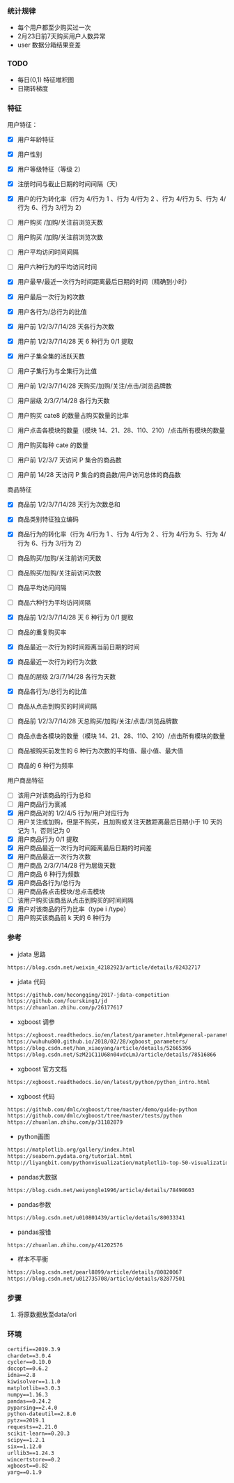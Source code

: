 
### 统计规律
- 每个用户都至少购买过一次
- 2月23日前7天购买用户人数异常
- user 数据分箱结果变差

### TODO
- 每日(0,1) 特征堆积图
- 日期转梯度


### 特征
用户特征：    
- [x] 用户年龄特征
- [x] 用户性别
- [x] 用户等级特征（等级 2）
- [x] 注册时间与截止日期的时间间隔（天）
- [x] 用户的行为转化率（行为 4/行为 1 、行为 4/行为 2 、行为 4/行为 5、行为 4/行为 6、行为 3/行为 2）
- [ ] 用户购买 /加购/关注前浏览天数
- [ ] 用户购买 /加购/关注前浏览次数
- [ ] 用户平均访问时间间隔
- [ ] 用户六种行为的平均访问时间
- [x] 用户最早/最近一次行为时间距离最后日期的时间（精确到小时）
- [x] 用户最后一次行为的次数
- [x] 用户各行为/总行为的比值

- [x] 用户前 1/2/3/7/14/28 天各行为次数
- [x] 用户前 1/2/3/7/14/28 天 6 种行为 0/1 提取

- [x] 用户子集全集的活跃天数
- [ ] 用户子集行为与全集行为比值

- [ ] 用户前 1/2/3/7/14/28 天购买/加购/关注/点击/浏览品牌数
- [ ] 用户层级 2/3/7/14/28 各行为天数
- [ ] 用户购买 cate8 的数量占购买数量的比率
- [ ] 用户点击各模块的数量（模块 14、21、28、110、210）/点击所有模块的数量
- [ ] 用户购买每种 cate 的数量
- [ ] 用户前 1/2/3/7 天访问 P 集合的商品数
- [ ] 用户前 14/28 天访问 P 集合的商品数/用户访问总体的商品数

商品特征
- [x] 商品前 1/2/3/7/14/28 天行为次数总和
- [x] 商品类别特征独立编码
- [x] 商品行为的转化率（行为 4/行为 1 、行为 4/行为 2 、行为 4/行为 5、行为 4/行为 6、行为 3/行为 2）
- [ ] 商品购买/加购/关注前访问天数
- [ ] 商品购买/加购/关注前访问次数
- [ ] 商品平均访问间隔
- [ ] 商品六种行为平均访问间隔
- [x] 商品前 1/2/3/7/14/28 天 6 种行为 0/1 提取
- [ ] 商品的重复购买率
- [x] 商品最近一次行为的时间距离当前日期的时间
- [x] 商品最近一次行为的行为次数
- [ ] 商品的层级 2/3/7/14/28 各行为天数
- [x] 商品各行为/总行为的比值
- [ ] 商品从点击到购买的时间间隔
- [ ] 商品前 1/2/3/7/14/28 天总购买/加购/关注/点击/浏览品牌数
- [ ] 商品点击各模块的数量（模块 14、21、28、110、210）/点击所有模块的数量
- [ ] 商品被购买前发生的 6 种行为次数的平均值、最小值、最大值
- [ ] 商品的 6 种行为频率


用户商品特征
- [ ] 该用户对该商品的行为总和
- [ ] 用户商品行为衰减
- [x] 用户商品对的 1/2/4/5 行为/用户对应行为
- [ ] 用户关注或加购，但是不购买，且加购或关注天数距离最后日期小于 10 天的记为 1，否则记为 0
- [x] 用户商品行为 0/1 提取
- [x] 用户商品最近一次行为时间距离最后日期的时间差
- [x] 用户商品最近一次行为次数
- [ ] 用户商品 2/3/7/14/28 行为层级天数
- [ ] 用户商品 6 种行为频数
- [x] 用户商品各行为/总行为
- [ ] 用户商品各点击模块/总点击模块
- [ ] 该用户购买该商品从点击到购买的时间间隔
- [x] 用户对该商品的行为比率（type i /type）
- [ ] 用户购买该商品前 k 天的 6 种行为

### 参考
- jdata 思路
```txt
https://blog.csdn.net/weixin_42182923/article/details/82432717
```
- jdata 代码
```txt    
https://github.com/hecongqing/2017-jdata-competition
https://github.com/foursking1/jd
https://zhuanlan.zhihu.com/p/26177617
```
- xgboost 调参    
```txt   
https://xgboost.readthedocs.io/en/latest/parameter.html#general-parameters 
https://wuhuhu800.github.io/2018/02/28/xgboost_parameters/
https://blog.csdn.net/han_xiaoyang/article/details/52665396
https://blog.csdn.net/SzM21C11U68n04vdcLmJ/article/details/78516866
```

- xgboost 官方文档
```txt    
https://xgboost.readthedocs.io/en/latest/python/python_intro.html
```

- xgboost 代码
```txt    
https://github.com/dmlc/xgboost/tree/master/demo/guide-python
https://github.com/dmlc/xgboost/tree/master/tests/python
https://zhuanlan.zhihu.com/p/31182879
```

- python画图
```txt    
https://matplotlib.org/gallery/index.html
https://seaborn.pydata.org/tutorial.html
http://liyangbit.com/pythonvisualization/matplotlib-top-50-visualizations/#20-%E8%BF%9E%E7%BB%AD%E5%8F%98%E9%87%8F%E7%9A%84%E7%9B%B4%E6%96%B9%E5%9B%BE-histogram-for-continuous-variable
```

- pandas大数据
```txt    
https://blog.csdn.net/weiyongle1996/article/details/78498603
```

- pandas参数
```txt    
https://blog.csdn.net/u010801439/article/details/80033341
```

- pandas报错
```txt    
https://zhuanlan.zhihu.com/p/41202576
```

- 样本不平衡
```txt    
https://blog.csdn.net/pearl8899/article/details/80820067
https://blog.csdn.net/u012735708/article/details/82877501
```


### 步骤
1. 将原数据放至data/ori 

### 环境
```txt
certifi==2019.3.9
chardet==3.0.4
cycler==0.10.0
docopt==0.6.2
idna==2.8
kiwisolver==1.1.0
matplotlib==3.0.3
numpy==1.16.3
pandas==0.24.2
pyparsing==2.4.0
python-dateutil==2.8.0
pytz==2019.1
requests==2.21.0
scikit-learn==0.20.3
scipy==1.2.1
six==1.12.0
urllib3==1.24.3
wincertstore==0.2
xgboost==0.82
yarg==0.1.9
```
